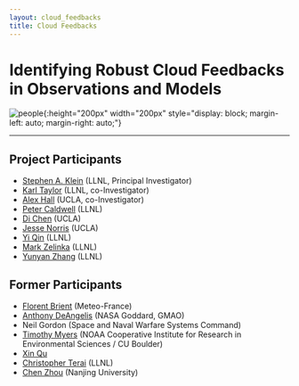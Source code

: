 ```yaml
--- 
layout: cloud_feedbacks 
title: Cloud Feedbacks 
---
```

# Identifying Robust Cloud Feedbacks in Observations and Models 

![people]({{site.baseurl}}/projects/cloud_feedbacks/people.svg){:height="200px" width="200px" style="display: block; margin-left: auto; margin-right: auto;"}

---
## Project Participants

* [Stephen A. Klein](https://people.llnl.gov/klein21) (LLNL, Principal Investigator) 
* [Karl Taylor](https://pcmdi.llnl.gov/staff/taylor/karlcv.html) (LLNL, co-Investigator) 
* [Alex Hall](https://dept.atmos.ucla.edu/alexhall) (UCLA, co-Investigator) 
* [Peter Caldwell](https://pcmdi.llnl.gov/staff/caldwell/index.html) (LLNL)
* [Di Chen](https://dept.atmos.ucla.edu/alexhall/people/di-chen) (UCLA) 
* [Jesse Norris](https://dept.atmos.ucla.edu/alexhall/people/jesse-norris) (UCLA) 
* [Yi Qin](https://people.llnl.gov/qin4) (LLNL)
* [Mark Zelinka](https://markdzelinka.wordpress.com/) (LLNL) 
* [Yunyan Zhang](https://pls.llnl.gov/people/staff-bios/aeed/zhang-y) (LLNL) 

## Former Participants

* [Florent Brient](http://www.umr-cnrm.fr/spip.php?article1046&lang=fr) (Meteo-France) 
* [Anthony DeAngelis](https://scholar.google.com/citations?user=pzDevCsAAAAJ&hl=en) (NASA Goddard, GMAO) 
* Neil Gordon (Space and Naval Warfare Systems Command) 
* [Timothy Myers](https://sites.google.com/site/myerstimothy/) (NOAA Cooperative Institute for Research in Environmental Sciences / CU Boulder) 
* [Xin Qu](https://scholar.google.com/citations?user=48Cp-LoAAAAJ&hl=en)
* [Christopher Terai](https://scholar.google.com/citations?user=jHE9srIAAAAJ&hl=en) (LLNL) 
* [Chen Zhou](https://scholar.google.com/citations?user=Ot_6YukAAAAJ&hl=en) (Nanjing University)
